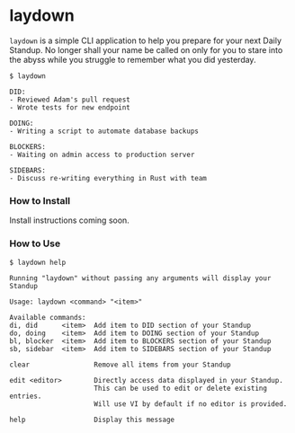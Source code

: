 # laydown

`laydown` is a simple CLI application to help you prepare for your next Daily Standup. No longer shall your name be called on only for you to stare into the abyss while you struggle to remember what you did yesterday.

```
$ laydown

DID:
- Reviewed Adam's pull request
- Wrote tests for new endpoint

DOING:
- Writing a script to automate database backups

BLOCKERS:
- Waiting on admin access to production server

SIDEBARS:
- Discuss re-writing everything in Rust with team
```

### How to Install
Install instructions coming soon.

### How to Use
```
$ laydown help

Running "laydown" without passing any arguments will display your Standup

Usage: laydown <command> "<item>"

Available commands:
di, did      <item>  Add item to DID section of your Standup
do, doing    <item>  Add item to DOING section of your Standup
bl, blocker  <item>  Add item to BLOCKERS section of your Standup
sb, sidebar  <item>  Add item to SIDEBARS section of your Standup

clear                Remove all items from your Standup

edit <editor>        Directly access data displayed in your Standup.
                     This can be used to edit or delete existing entries.
                     Will use VI by default if no editor is provided.

help                 Display this message
```
